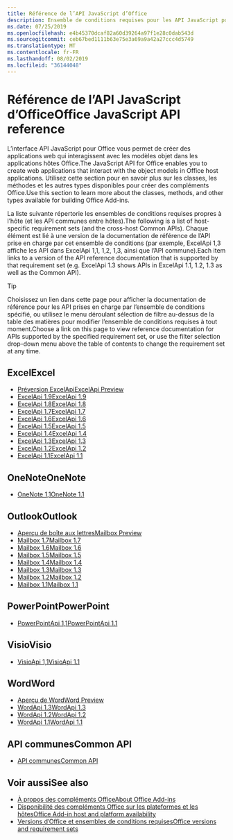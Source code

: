 ```yaml
---
title: Référence de l’API JavaScript d’Office
description: Ensemble de conditions requises pour les API JavaScript pour Office par hôte
ms.date: 07/25/2019
ms.openlocfilehash: e4b45370dcaf82a60d39264a97f1e28c0dab543d
ms.sourcegitcommit: ceb67bed1111b63e75e3a69a9a42a27ccc4d5749
ms.translationtype: MT
ms.contentlocale: fr-FR
ms.lasthandoff: 08/02/2019
ms.locfileid: "36144048"
---
```

# <a name="office-javascript-api-reference"></a><span data-ttu-id="69e23-103">Référence de l’API JavaScript d’Office</span><span class="sxs-lookup"><span data-stu-id="69e23-103">Office JavaScript API reference</span></span>

<span data-ttu-id="69e23-104">L’interface API JavaScript pour Office vous permet de créer des applications web qui interagissent avec les modèles objet dans les applications hôtes Office.</span><span class="sxs-lookup"><span data-stu-id="69e23-104">The JavaScript API for Office enables you to create web applications that interact with the object models in Office host applications.</span></span> <span data-ttu-id="69e23-105">Utilisez cette section pour en savoir plus sur les classes, les méthodes et les autres types disponibles pour créer des compléments Office.</span><span class="sxs-lookup"><span data-stu-id="69e23-105">Use this section to learn more about the classes, methods, and other types available for building Office Add-ins.</span></span>

<span data-ttu-id="69e23-106">La liste suivante répertorie les ensembles de conditions requises propres à l’hôte (et les API communes entre hôtes).</span><span class="sxs-lookup"><span data-stu-id="69e23-106">The following is a list of host-specific requirement sets (and the cross-host Common APIs).</span></span> <span data-ttu-id="69e23-107">Chaque élément est lié à une version de la documentation de référence de l’API prise en charge par cet ensemble de conditions (par exemple, ExcelApi 1,3 affiche les API dans ExcelApi 1,1, 1,2, 1,3, ainsi que l’API commune).</span><span class="sxs-lookup"><span data-stu-id="69e23-107">Each item links to a version of the API reference documentation that is supported by that requirement set (e.g. ExcelApi 1.3 shows APIs in ExcelApi 1.1, 1.2, 1.3 as well as the Common API).</span></span>

> [!TIP]
> <span data-ttu-id="69e23-108">Choisissez un lien dans cette page pour afficher la documentation de référence pour les API prises en charge par l’ensemble de conditions spécifié, ou utilisez le menu déroulant sélection de filtre au-dessus de la table des matières pour modifier l’ensemble de conditions requises à tout moment.</span><span class="sxs-lookup"><span data-stu-id="69e23-108">Choose a link on this page to view reference documentation for APIs supported by the specified requirement set, or use the filter selection drop-down menu above the table of contents to change the requirement set at any time.</span></span>

## <a name="excel"></a><span data-ttu-id="69e23-109">Excel</span><span class="sxs-lookup"><span data-stu-id="69e23-109">Excel</span></span>

- [<span data-ttu-id="69e23-110">Préversion ExcelApi</span><span class="sxs-lookup"><span data-stu-id="69e23-110">ExcelApi Preview</span></span>](/javascript/api/excel?view=excel-js-preview)
- [<span data-ttu-id="69e23-111">ExcelApi 1.9</span><span class="sxs-lookup"><span data-stu-id="69e23-111">ExcelApi 1.9</span></span>](/javascript/api/excel?view=excel-js-1.9)
- [<span data-ttu-id="69e23-112">ExcelApi 1.8</span><span class="sxs-lookup"><span data-stu-id="69e23-112">ExcelApi 1.8</span></span>](/javascript/api/excel?view=excel-js-1.8)
- [<span data-ttu-id="69e23-113">ExcelApi 1.7</span><span class="sxs-lookup"><span data-stu-id="69e23-113">ExcelApi 1.7</span></span>](/javascript/api/excel?view=excel-js-1.7)
- [<span data-ttu-id="69e23-114">ExcelApi 1.6</span><span class="sxs-lookup"><span data-stu-id="69e23-114">ExcelApi 1.6</span></span>](/javascript/api/excel?view=excel-js-1.6)
- [<span data-ttu-id="69e23-115">ExcelApi 1.5</span><span class="sxs-lookup"><span data-stu-id="69e23-115">ExcelApi 1.5</span></span>](/javascript/api/excel?view=excel-js-1.5)
- [<span data-ttu-id="69e23-116">ExcelApi 1.4</span><span class="sxs-lookup"><span data-stu-id="69e23-116">ExcelApi 1.4</span></span>](/javascript/api/excel?view=excel-js-1.4)
- [<span data-ttu-id="69e23-117">ExcelApi 1.3</span><span class="sxs-lookup"><span data-stu-id="69e23-117">ExcelApi 1.3</span></span>](/javascript/api/excel?view=excel-js-1.3)
- [<span data-ttu-id="69e23-118">ExcelApi 1.2</span><span class="sxs-lookup"><span data-stu-id="69e23-118">ExcelApi 1.2</span></span>](/javascript/api/excel?view=excel-js-1.2)
- [<span data-ttu-id="69e23-119">ExcelApi 1.1</span><span class="sxs-lookup"><span data-stu-id="69e23-119">ExcelApi 1.1</span></span>](/javascript/api/excel?view=excel-js-1.1)

## <a name="onenote"></a><span data-ttu-id="69e23-120">OneNote</span><span class="sxs-lookup"><span data-stu-id="69e23-120">OneNote</span></span>

- [<span data-ttu-id="69e23-121">OneNote 1,1</span><span class="sxs-lookup"><span data-stu-id="69e23-121">OneNote 1.1</span></span>](/javascript/api/onenote?view=onenote-js-1.1)

## <a name="outlook"></a><span data-ttu-id="69e23-122">Outlook</span><span class="sxs-lookup"><span data-stu-id="69e23-122">Outlook</span></span>

- [<span data-ttu-id="69e23-123">Aperçu de boîte aux lettres</span><span class="sxs-lookup"><span data-stu-id="69e23-123">Mailbox Preview</span></span>](/javascript/api/outlook?view=outlook-js-preview)
- [<span data-ttu-id="69e23-124">Mailbox 1.7</span><span class="sxs-lookup"><span data-stu-id="69e23-124">Mailbox 1.7</span></span>](/javascript/api/outlook?view=outlook-js-1.7)
- [<span data-ttu-id="69e23-125">Mailbox 1.6</span><span class="sxs-lookup"><span data-stu-id="69e23-125">Mailbox 1.6</span></span>](/javascript/api/outlook?view=outlook-js-1.6)
- [<span data-ttu-id="69e23-126">Mailbox 1.5</span><span class="sxs-lookup"><span data-stu-id="69e23-126">Mailbox 1.5</span></span>](/javascript/api/outlook?view=outlook-js-1.5)
- [<span data-ttu-id="69e23-127">Mailbox 1.4</span><span class="sxs-lookup"><span data-stu-id="69e23-127">Mailbox 1.4</span></span>](/javascript/api/outlook?view=outlook-js-1.4)
- [<span data-ttu-id="69e23-128">Mailbox 1.3</span><span class="sxs-lookup"><span data-stu-id="69e23-128">Mailbox 1.3</span></span>](/javascript/api/outlook?view=outlook-js-1.3)
- [<span data-ttu-id="69e23-129">Mailbox 1.2</span><span class="sxs-lookup"><span data-stu-id="69e23-129">Mailbox 1.2</span></span>](/javascript/api/outlook?view=outlook-js-1.2)
- [<span data-ttu-id="69e23-130">Mailbox 1.1</span><span class="sxs-lookup"><span data-stu-id="69e23-130">Mailbox 1.1</span></span>](/javascript/api/outlook?view=outlook-js-1.1)

## <a name="powerpoint"></a><span data-ttu-id="69e23-131">PowerPoint</span><span class="sxs-lookup"><span data-stu-id="69e23-131">PowerPoint</span></span>

- [<span data-ttu-id="69e23-132">PowerPointApi 1,1</span><span class="sxs-lookup"><span data-stu-id="69e23-132">PowerPointApi 1.1</span></span>](/javascript/api/powerpoint?view=powerpoint-js-1.1)

## <a name="visio"></a><span data-ttu-id="69e23-133">Visio</span><span class="sxs-lookup"><span data-stu-id="69e23-133">Visio</span></span>

- [<span data-ttu-id="69e23-134">VisioApi 1,1</span><span class="sxs-lookup"><span data-stu-id="69e23-134">VisioApi 1.1</span></span>](/javascript/api/visio?view=visio-js-1.1)

## <a name="word"></a><span data-ttu-id="69e23-135">Word</span><span class="sxs-lookup"><span data-stu-id="69e23-135">Word</span></span>

- [<span data-ttu-id="69e23-136">Aperçu de Word</span><span class="sxs-lookup"><span data-stu-id="69e23-136">Word Preview</span></span>](/javascript/api/word?view=word-js-preview)
- [<span data-ttu-id="69e23-137">WordApi 1.3</span><span class="sxs-lookup"><span data-stu-id="69e23-137">WordApi 1.3</span></span>](/javascript/api/word?view=word-js-1.3)
- [<span data-ttu-id="69e23-138">WordApi 1.2</span><span class="sxs-lookup"><span data-stu-id="69e23-138">WordApi 1.2</span></span>](/javascript/api/word?view=word-js-1.2)
- [<span data-ttu-id="69e23-139">WordApi 1.1</span><span class="sxs-lookup"><span data-stu-id="69e23-139">WordApi 1.1</span></span>](/javascript/api/word?view=word-js-1.1)

## <a name="common-api"></a><span data-ttu-id="69e23-140">API communes</span><span class="sxs-lookup"><span data-stu-id="69e23-140">Common API</span></span>

- [<span data-ttu-id="69e23-141">API communes</span><span class="sxs-lookup"><span data-stu-id="69e23-141">Common API</span></span>](/javascript/api/office?view=common-js)

## <a name="see-also"></a><span data-ttu-id="69e23-142">Voir aussi</span><span class="sxs-lookup"><span data-stu-id="69e23-142">See also</span></span>

- [<span data-ttu-id="69e23-143">À propos des compléments Office</span><span class="sxs-lookup"><span data-stu-id="69e23-143">About Office Add-ins</span></span>](/office/dev/add-ins/overview)
- [<span data-ttu-id="69e23-144">Disponibilité des compléments Office sur les plateformes et les hôtes</span><span class="sxs-lookup"><span data-stu-id="69e23-144">Office Add-in host and platform availability</span></span>](/office/dev/add-ins/overview/office-add-in-availability)
- [<span data-ttu-id="69e23-145">Versions d’Office et ensembles de conditions requises</span><span class="sxs-lookup"><span data-stu-id="69e23-145">Office versions and requirement sets</span></span>](/office/dev/add-ins/develop/office-versions-and-requirement-sets)
